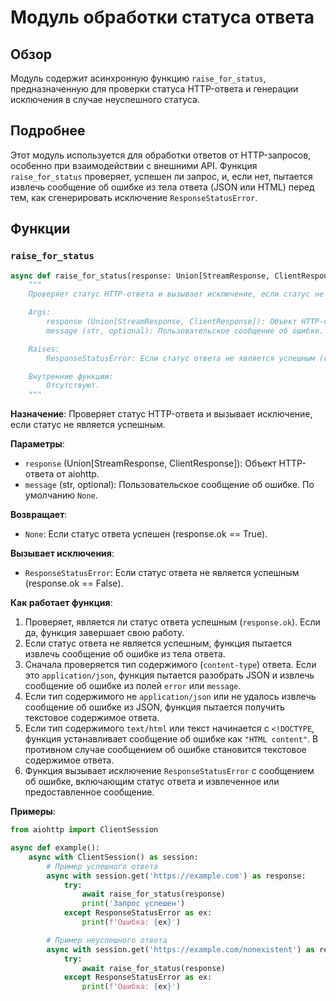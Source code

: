 # Модуль обработки статуса ответа

## Обзор

Модуль содержит асинхронную функцию `raise_for_status`, предназначенную для проверки статуса HTTP-ответа и генерации исключения в случае неуспешного статуса.

## Подробнее

Этот модуль используется для обработки ответов от HTTP-запросов, особенно при взаимодействии с внешними API. Функция `raise_for_status` проверяет, успешен ли запрос, и, если нет, пытается извлечь сообщение об ошибке из тела ответа (JSON или HTML) перед тем, как сгенерировать исключение `ResponseStatusError`.

## Функции

### `raise_for_status`

```python
async def raise_for_status(response: Union[StreamResponse, ClientResponse], message: str = None):
    """
    Проверяет статус HTTP-ответа и вызывает исключение, если статус не является успешным.

    Args:
        response (Union[StreamResponse, ClientResponse]): Объект HTTP-ответа от aiohttp.
        message (str, optional): Пользовательское сообщение об ошибке. По умолчанию `None`.

    Raises:
        ResponseStatusError: Если статус ответа не является успешным (response.ok == False).

    Внутренние функции:
        Отсутствуют.
    """
```

**Назначение**: Проверяет статус HTTP-ответа и вызывает исключение, если статус не является успешным.

**Параметры**:
- `response` (Union[StreamResponse, ClientResponse]): Объект HTTP-ответа от aiohttp.
- `message` (str, optional): Пользовательское сообщение об ошибке. По умолчанию `None`.

**Возвращает**:
- `None`: Если статус ответа успешен (response.ok == True).

**Вызывает исключения**:
- `ResponseStatusError`: Если статус ответа не является успешным (response.ok == False).

**Как работает функция**:

1. Проверяет, является ли статус ответа успешным (`response.ok`). Если да, функция завершает свою работу.
2. Если статус ответа не является успешным, функция пытается извлечь сообщение об ошибке из тела ответа.
3. Сначала проверяется тип содержимого (`content-type`) ответа. Если это `application/json`, функция пытается разобрать JSON и извлечь сообщение об ошибке из полей `error` или `message`.
4. Если тип содержимого не `application/json` или не удалось извлечь сообщение об ошибке из JSON, функция пытается получить текстовое содержимое ответа.
5. Если тип содержимого `text/html` или текст начинается с `<!DOCTYPE`, функция устанавливает сообщение об ошибке как `"HTML content"`. В противном случае сообщением об ошибке становится текстовое содержимое ответа.
6. Функция вызывает исключение `ResponseStatusError` с сообщением об ошибке, включающим статус ответа и извлеченное или предоставленное сообщение.

**Примеры**:

```python
from aiohttp import ClientSession

async def example():
    async with ClientSession() as session:
        # Пример успешного ответа
        async with session.get('https://example.com') as response:
            try:
                await raise_for_status(response)
                print('Запрос успешен')
            except ResponseStatusError as ex:
                print(f'Ошибка: {ex}')

        # Пример неуспешного ответа
        async with session.get('https://example.com/nonexistent') as response:
            try:
                await raise_for_status(response)
            except ResponseStatusError as ex:
                print(f'Ошибка: {ex}')